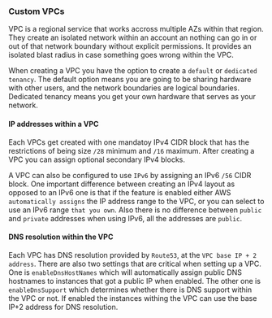 ### Custom VPCs

VPC is a regional service that works accross multiple AZs within that region. They create an isolated network within an account an nothing can go in or out of that network boundary without explicit permissions. It provides an isolated blast radius in case something goes wrong within the VPC.

When creating a VPC you have the option to create a `default` or `dedicated tenancy`. The default option means you are going to be sharing hardware with other users, and the network boundaries are logical boundaries. Dedicated tenancy means you get your own hardware that serves as your network.

#### IP addresses within a VPC

Each VPCs get created with one mandatoy IPv4 CIDR block that has the restrictions of being size `/28` minimum and `/16` maximum. After creating a VPC you can assign optional secondary IPv4 blocks.

A VPC can also be configured to use `IPv6` by assigning an IPv6 `/56` CIDR block. One important difference between creating an IPv4 layout as opposed to an IPv6 one is that if the feature is enabled either AWS `automatically assigns` the IP address range to the VPC, or you can select to use an IPv6 range `that you own`. Also there is no difference between `public` and `private` addresses when using IPv6, all the addresses are `public`.

#### DNS resolution within the VPC

Each VPC has DNS resolution provided by `Route53`, at the `VPC base IP + 2 address`. There are also two settings that are critical when setting up a VPC. One is `enableDnsHostNames` which will automatically assign public DNS hostnames to instances that got a public IP when enabled. The other one is `enableDnsSupport` which determines whether there is DNS support within the VPC or not. If enabled the instances withing the VPC can use the base IP+2 address for DNS resolution.


